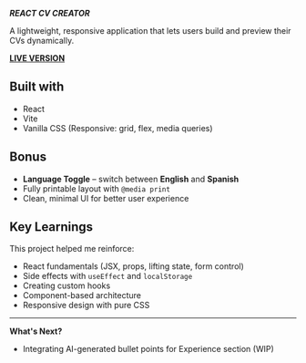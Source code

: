 **_REACT CV CREATOR_**

A lightweight, responsive application that lets users build and preview their CVs dynamically.  

**[LIVE VERSION](https://gitthatjob.vercel.app/)** 


**Built with**
---
- React
- Vite
- Vanilla CSS (Responsive: grid, flex, media queries)

**Bonus**
---

- **Language Toggle** – switch between **English** and **Spanish**
- Fully printable layout with `@media print`
- Clean, minimal UI for better user experience

**Key Learnings**
---

This project helped me reinforce:
- React fundamentals (JSX, props, lifting state, form control)
- Side effects with `useEffect` and `localStorage`
- Creating custom hooks
- Component-based architecture
- Responsive design with pure CSS

---

**What's Next?**
- Integrating AI-generated bullet points for Experience section (WIP)

